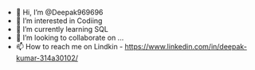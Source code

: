 - 👋 Hi, I’m @Deepak969696
- 👀 I’m interested in Codiing
- 🌱 I’m currently learning SQL
- 💞️ I’m looking to collaborate on ...
- 📫 How to reach me on Lindkin - https://www.linkedin.com/in/deepak-kumar-314a30102/

<!---
Deepak969696/Deepak969696 is a ✨ special ✨ repository because its `README.md` (this file) appears on your GitHub profile.
You can click the Preview link to take a look at your changes.
--->
